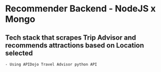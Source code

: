  # Recommender Backend - NodeJS x Mongo

## Tech stack that scrapes Trip Advisor and recommends attractions based on Location selected

    - Using APIDojo Travel Advisor python API